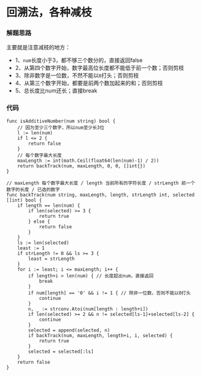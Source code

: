 # 回溯法，各种减枝
### 解题思路
主要就是注意减枝的地方：
* 1、``num``长度小于3，都不够三个数分的，直接返回false
* 2、从第四个数字开始，数字最高位长度都不能低于前一个数；否则剪枝
* 3、除非数字是一位数，不然不能以``0``打头；否则剪枝
* 4、从第三个数字开始，都要是前两个数加起来的和；否则剪枝
* 5、总长度比num还长；直接break

### 代码

```golang
func isAdditiveNumber(num string) bool {
	// 因为至少三个数字，所以num至少长3位
	l := len(num)
	if l <= 2 {
		return false
	}
	// 每个数字最大长度
	maxLength := int(math.Ceil(float64(len(num)-1) / 2))
	return backTrack(num, maxLength, 0, 0, []int{})
}

// maxLength 每个数字最大长度 / length 当前所有的字符长度 / strLength 前一个数字的长度 / 已选的数字 
func backTrack(num string, maxLength, length, strLength int, selected []int) bool {
	if length == len(num) {
		if len(selected) >= 3 {
			return true
		} else {
			return false
		}
	}
	ls := len(selected)
	least := 1
	if strLength != 0 && ls >= 3 {
		least = strLength
	}
	for i := least; i <= maxLength; i++ {
		if length+i > len(num) { // 长度超出num，直接返回
			break
		}
		if num[length] == '0' && i != 1 { // 除非一位数，否则不能以0打头
			continue
		}
		n, _ := strconv.Atoi(num[length : length+i])
		if len(selected) >= 2 && n != selected[ls-1]+selected[ls-2] {
			continue
		}
		selected = append(selected, n)
		if backTrack(num, maxLength, length+i, i, selected) {
			return true
		}
		selected = selected[:ls]
	}
	return false
}
```